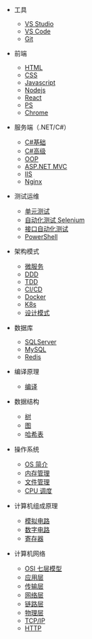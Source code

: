 - 工具

  - [VS Studio](quickstart.md)
  - [VS Code](gitscm.md)
  - [Git](gitscm.md)

- 前端

  - [HTML](quickstart.md)
  - [CSS](gitscm.md)
  - [Javascript](gitscm.md)
  - [Nodejs](gitscm.md)
  - [React](gitscm.md)
  - [PS](gitscm.md)
  - [Chrome](gitscm.md)

- 服务端（.NET/C#）

  - [C#基础](quickstart.md)
  - [C#高级](quickstart.md)
  - [OOP](gitscm.md)
  - [ASP.NET MVC](gitscm.md)
  - [IIS](gitscm.md)
  - [Nginx](gitscm.md)

- 测试运维

  - [单元测试](gitscm.md)
  - [自动化测试 Selenium](quickstart.md)
  - [接口自动化测试](gitscm.md)
  - [PowerShell](gitscm.md)

- 架构模式

  - [微服务](quickstart.md)
  - [DDD](quickstart.md)
  - [TDD](quickstart.md)
  - [CI/CD](quickstart.md)
  - [Docker](gitscm.md)
  - [K8s](gitscm.md)
  - [设计模式](gitscm.md)

- 数据库

  - [SQLServer](quickstart.md)
  - [MySQL](gitscm.md)
  - [Redis](gitscm.md)

- 编译原理

  - [编译](quickstart.md)

- 数据结构

  - [树](quickstart.md)
  - [图](gitscm.md)
  - [哈希表](hashtable.md)

- 操作系统

  - [OS 简介](quickstart.md)
  - [内存管理](gitscm.md)
  - [文件管理](gitscm.md)
  - [CPU 调度](gitscm.md)

- 计算机组成原理

  - [模拟电路](quickstart.md)
  - [数字电路](gitscm.md)
  - [寄存器](gitscm.md)

- 计算机网络
  - [OSI 七层模型](quickstart.md)
  - [应用层](gitscm.md)
  - [传输层](gitscm.md)
  - [网络层](gitscm.md)
  - [链路层](gitscm.md)
  - [物理层](gitscm.md)
  - [TCP/IP](gitscm.md)
  - [HTTP](gitscm.md)
